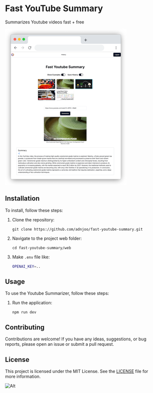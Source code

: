 # Fast YouTube Summary

Summarizes Youtube videos fast + free

<img src='web/public/serve.png' width='400' />

## Installation
To install, follow these steps:

1. Clone the repository:
    ```
    git clone https://github.com/adnjoo/fast-youtube-summary.git
    ```

2. Navigate to the project web folder:
    ```
    cd fast-youtube-summary/web
    ```

3. Make `.env` file like:
    ```bash
    OPENAI_KEY=..
    ```

## Usage
To use the Youtube Summarizer, follow these steps:

1. Run the application:
    ```
    npm run dev
    ```

## Contributing
Contributions are welcome! If you have any ideas, suggestions, or bug reports, please open an issue or submit a pull request.

## License
This project is licensed under the MIT License. See the [LICENSE](/LICENSE) file for more information.

![Alt](https://repobeats.axiom.co/api/embed/6371d5acab71a8e52519bc3561d6b56d23550bc3.svg "Repobeats analytics image")

